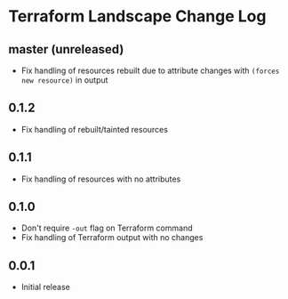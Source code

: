 # Terraform Landscape Change Log

## master (unreleased)

* Fix handling of resources rebuilt due to attribute changes with
  `(forces new resource)` in output

## 0.1.2

* Fix handling of rebuilt/tainted resources

## 0.1.1

* Fix handling of resources with no attributes

## 0.1.0

* Don't require `-out` flag on Terraform command
* Fix handling of Terraform output with no changes

## 0.0.1

* Initial release
